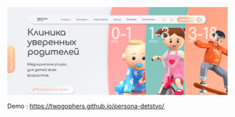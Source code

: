 ![Иллюстрация к проекту](https://github.com/twogophers/persona-detstvo/raw/master/src/assets/images/Screenshot_4.png)
 
 Demo : https://twogophers.github.io/persona-detstvo/
